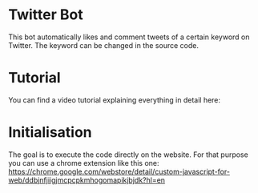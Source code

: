 # Twitter Bot
This bot automatically likes and comment tweets of a certain keyword on Twitter. The keyword can be changed in the source code. 
# Tutorial
You can find a video tutorial explaining everything in detail here: 
# Initialisation
The goal is to execute the code directly on the website. For that purpose you can use a chrome extension like this one: https://chrome.google.com/webstore/detail/custom-javascript-for-web/ddbjnfjiigjmcpcpkmhogomapikjbjdk?hl=en
